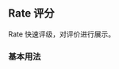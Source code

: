 <div class="demo-header">
<p class="overviewicon">
  <span class="wapi-ui-alert"/>
</p>

## Rate 评分

<nova-uxlink widget-name="Rate"></nova-uxlink>

Rate 快速评级，对评价进行展示。
</div>

### 基本用法

<nova-demo-view link="rate/basic-usage.vue"></nova-demo-view>

<br />

<nova-attributes link="rate"></nova-attributes>
